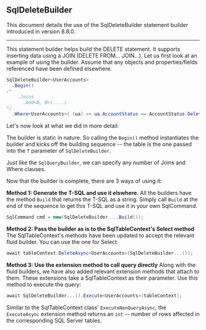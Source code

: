 ## SqlDeleteBuilder

This document details the use of the SqlDeleteBuilder statement builder introduced in version 8.8.0.

---
This statement builder helps build the DELETE statement. It supports inserting data using a JOIN (DELETE FROM... JOIN...). Let us first look at an example of using the builder. Assume that any objects and properties/fields referenced have been defined elsewhere.

```c#
SqlDeleteBuilder<UserAccounts>
  .Begin()
/*
    .Joins
      .Add<A, B>(....)
*/
  .Where<UserAccounts>( (ua) => ua.AccountStatus == AccountStatus.Deleted )
```

Let's now look at what we did in more detail:

The builder is static in nature. So calling the `Begin()` method instantiates the builder and kicks off the building sequence -- the table is the one passed into the `T` parameter of `SqlDeleteBuilder`. 

Just like the `SqlQueryBuilder`, we can specify any number of Joins and Where clauses. 

Now that the builder is complete, there are 3 ways of using it:

**Method 1: Generate the T-SQL and use it elswhere.**
All the builders have the method `Build` that returns the T-SQL as a string. Simply call `Build` at the end of the sequence to get this T-SQL and use it in your own SqlCommand.

```c#
SqlCommand cmd = new(SqlDeleteBuilder....Build());
```

**Method 2: Pass the builder as is to the SqlTableContext's Select method**
The SqlTableContext's methods have been updated to accept the relevant fluid builder. You can use the one for Select:

```c#
await tableContext.DeleteAsync<UserAccounts>(SqlDeleteBuilder...());
```

**Method 3: Use the extension method to call query directly**
Along with the fluid builders, we have also added relevant extension methods that attach to them. These extensions take a SqlTableContext as their parameter. Use this method to execute the query:

```c#
await SqlDeleteBuilder...().Execute<UserAccounts>(tableContext);
```

Similar to the SqlTableContext class' `ExecuteNonQueryAsync`, the `ExecuteAsync` extension method returns an `int` -- number of rows affected in the corresponding SQL Server tables.
